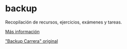 # backup
Recopilación de recursos, ejercicios, exámenes y tareas.

[Más información](https://mier.info/backup)


["Backup Carrera" original](https://unioviedo-my.sharepoint.com/:f:/g/personal/uo257355_uniovi_es/EjUyVaf6mAhMh1TqxDFey8kB-CKEk7KP6CqwkYylcYdRQg?e=xbMQHT)
